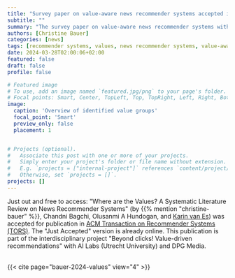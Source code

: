 ```yaml
---
title: "Survey paper on value-aware news recommender systems accepted in ACM TORS"
subtitle: ""
summary: "The survey paper on value-aware news recommender systems with Chandni Bagchi, Olusanmi A. Hundogan, and Karin van Es was accepted for publication in ACM Transaction on Recommender Systems (TORS)."
authors: [Christine Bauer]
categories: [news]
tags: [recommender systems, values, news recommender systems, value-aware, systematic literature review, survey, TORS]
date: 2024-03-28T02:00:06+02:00
featured: false
draft: false
profile: false

# Featured image
# To use, add an image named `featured.jpg/png` to your page's folder.
# Focal points: Smart, Center, TopLeft, Top, TopRight, Left, Right, BottomLeft, Bottom, BottomRight.
image:
  caption: 'Overview of identified value groups'
  focal_point: 'Smart'
  preview_only: false
  placement: 1


# Projects (optional).
#   Associate this post with one or more of your projects.
#   Simply enter your project's folder or file name without extension.
#   E.g. `projects = ["internal-project"]` references `content/project/deep-learning/index.md`.
#   Otherwise, set `projects = []`.
projects: []
---
```


Just out and free to access: "Where are the Values? A Systematic Literature Review on News Recommender Systems" (by {{% mention "christine-bauer" %}}, Chandni Bagchi, Olusanmi A Hundogan, and [Karin van Es](http://www.karinvanes.net)) was accepted for publication in [ACM Transaction on Recommender Systems (TORS)](https://tors.acm.org). The "Just Accepted" version is already online.
This publication is part of the interdisciplinary project "Beyond clicks! Value-driven recommendations" with AI Labs (Utrecht University) and DPG Media.
<br>
<br>

{{< cite page="bauer-2024-values" view="4" >}}